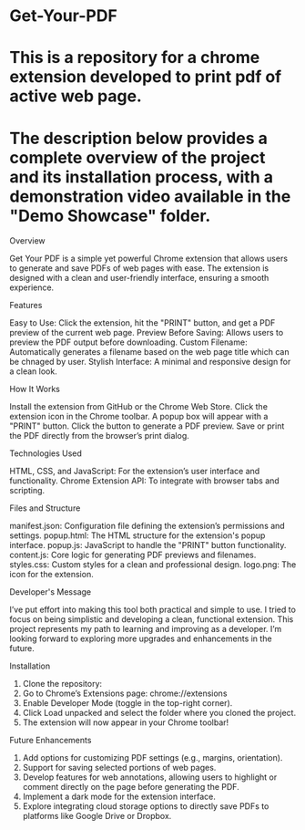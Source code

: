 # Get-Your-PDF
# This is a repository for a chrome extension developed to print pdf of active web page.
# The description below provides a complete overview of the project and its installation process, with a demonstration video available in the "Demo Showcase" folder.

Overview

Get Your PDF is a simple yet powerful Chrome extension that allows users to generate and save PDFs of web pages with ease. The extension is designed with a clean and user-friendly interface, ensuring a smooth experience.


Features

Easy to Use: Click the extension, hit the "PRINT" button, and get a PDF preview of the current web page.
Preview Before Saving: Allows users to preview the PDF output before downloading.
Custom Filename: Automatically generates a filename based on the web page title which can be chnaged by user.
Stylish Interface: A minimal and responsive design for a clean look.


How It Works

Install the extension from GitHub or the Chrome Web Store.
Click the extension icon in the Chrome toolbar.
A popup box will appear with a "PRINT" button.
Click the button to generate a PDF preview.
Save or print the PDF directly from the browser’s print dialog.


Technologies Used

HTML, CSS, and JavaScript: For the extension’s user interface and functionality.
Chrome Extension API: To integrate with browser tabs and scripting.


Files and Structure

manifest.json: Configuration file defining the extension’s permissions and settings.
popup.html: The HTML structure for the extension's popup interface.
popup.js: JavaScript to handle the "PRINT" button functionality.
content.js: Core logic for generating PDF previews and filenames.
styles.css: Custom styles for a clean and professional design.
logo.png: The icon for the extension.


Developer's Message

I’ve put effort into making this tool both practical and simple to use. I tried to focus on being simplistic and developing a clean, functional extension. This project represents my path to learning and improving as a developer. I’m looking forward to exploring more upgrades and enhancements in the future. 


Installation

1) Clone the repository:
2) Go to Chrome’s Extensions page: chrome://extensions
3) Enable Developer Mode (toggle in the top-right corner).
4) Click Load unpacked and select the folder where you cloned the project.
5) The extension will now appear in your Chrome toolbar!


Future Enhancements

1) Add options for customizing PDF settings (e.g., margins, orientation).
2) Support for saving selected portions of web pages.
3) Develop features for web annotations, allowing users to highlight or comment directly on the page before generating the PDF.
4) Implement a dark mode for the extension interface.
5) Explore integrating cloud storage options to directly save PDFs to platforms like Google Drive or Dropbox.





   

